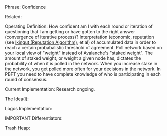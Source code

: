 Phrase: Confidence

Related:

Operating Definition: How confident am I with each round or iteration of questioning that I am getting or have gotten to the right answer (convergence of iterative process)? Interpretation (economic, reputation (see [Ikingut (Reputation Algorithm)](Ikingut%20(Reputation%20Algorithm).md), et al) of accumulated data in order to reach a certain probabalistic threshold of agreement. Poll network based on your local view of "weight" instead of Avalanche's "staked weight". The amount of staked weight, or weight a given node has, dictates the probability of when it is polled in the network. When you increase stake in the network, you get polled more often for your decisions in the network. In PBFT you need to have complete knowledge of who is participating in each round of consensus.

Current Implementation: Research ongoing.

The Idea(l):

Logos Implementation: 

IMPORTANT Differentiators:

Trash Heap: